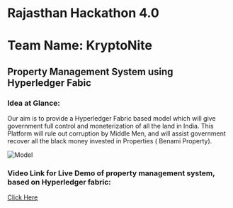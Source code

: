 
# Rajasthan Hackathon 4.0

# Team Name: KryptoNite

## Property Management System using Hyperledger Fabic

### Idea at Glance:

Our aim is to provide a Hyperledger Fabric based model which will give government full control and moneterization of all the land in India. This Platform will rule out corruption by Middle Men, and will assist government recover all the black money invested in Properties ( Benami Property).

![Model]( https://github.com/thesachinmittal/KryptoNite/blob/master/docs/KryptoNite.jpg )


### Video Link for Live Demo of property management system, based on Hyperledger fabric:
   [Click Here](https://drive.google.com/open?id=1-wevFrXEx9nrdYCW5B7IESnmRbYoP_9t)
